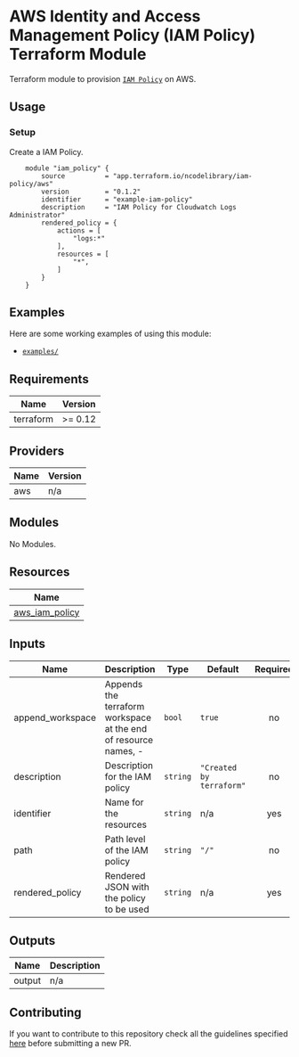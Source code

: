 # AWS Identity and Access Management Policy (IAM Policy) Terraform Module

Terraform module to provision [`IAM Policy`](https://aws.amazon.com/iam/) on AWS.

## Usage

### Setup

Create a IAM Policy.
```hcl
    module "iam_policy" {
        source          = "app.terraform.io/ncodelibrary/iam-policy/aws"
        version         = "0.1.2"
        identifier      = "example-iam-policy"
        description     = "IAM Policy for Cloudwatch Logs Administrator"
        rendered_policy = {
            actions = [
                "logs:*"
            ],
            resources = [
                "*",
            ]
        }
    }
```

## Examples
Here are some working examples of using this module:
- [`examples/`](examples/)

<!-- BEGINNING OF PRE-COMMIT-TERRAFORM DOCS HOOK -->
## Requirements

| Name | Version |
|------|---------|
| terraform | >= 0.12 |

## Providers

| Name | Version |
|------|---------|
| aws | n/a |

## Modules

No Modules.

## Resources

| Name |
|------|
| [aws_iam_policy](https://registry.terraform.io/providers/hashicorp/aws/latest/docs/resources/iam_policy) |

## Inputs

| Name | Description | Type | Default | Required |
|------|-------------|------|---------|:--------:|
| append\_workspace | Appends the terraform workspace at the end of resource names, <identifier>-<worspace> | `bool` | `true` | no |
| description | Description for the IAM policy | `string` | `"Created by terraform"` | no |
| identifier | Name for the resources | `string` | n/a | yes |
| path | Path level of the IAM policy | `string` | `"/"` | no |
| rendered\_policy | Rendered JSON with the policy to be used | `string` | n/a | yes |

## Outputs

| Name | Description |
|------|-------------|
| output | n/a |
<!-- END OF PRE-COMMIT-TERRAFORM DOCS HOOK -->

## Contributing
If you want to contribute to this repository check all the guidelines specified [here](.github/CONTRIBUTING.md) before submitting a new PR.
